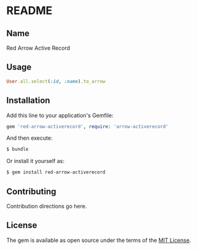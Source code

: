 # README

## Name

Red Arrow Active Record

## Usage

```rb
User.all.select(:id, :name).to_arrow
```

## Installation
Add this line to your application's Gemfile:

```ruby
gem 'red-arrow-activerecord', require: 'arrow-activerecord'
```

And then execute:
```bash
$ bundle
```

Or install it yourself as:
```bash
$ gem install red-arrow-activerecord
```

## Contributing
Contribution directions go here.

## License
The gem is available as open source under the terms of the [MIT License](http://opensource.org/licenses/MIT).

